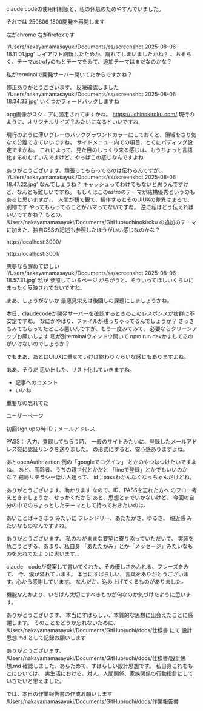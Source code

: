 

claude codeの使用料制限と、私の休息のためやすんでいました。

それでは
250806_1800開発を再開します

左がchrome
右がfirefoxです

'/Users/nakayamamasayuki/Documents/ss/screenshot 2025-08-06 18.11.01.jpg'
レイアウト刷新したためか、崩れてしまいましたかね？
、おそらく、テーマastrofyのもとテーマをみて、追加テーマはまだなのかな？

私がterminalで開発サーバー開いてたからですかね？


修正ありがとうございます、
反映確認しました
'/Users/nakayamamasayuki/Documents/ss/screenshot 2025-08-06 18.34.33.jpg'
いくつかフィードバックしますね

opg画像がスクエアに固定されてますかね。
https://uchinokiroku.com/
現行のように、オリジナルサイズ？みたいになるといいですね

現行のように薄いグレーのバックグラウンドカラーにしておくと、領域をさり気なく分離できていいですね。
サイドメニュー内での項目、とくにパディング設定ですかね。
これによって、見た目のしっくり来る感じは、もうちょっと言語化するのむずいんですけど、やっぱこの感じなんですよね


ありがとうございます、頑張ってもらってるのは伝わるんですが、、
'/Users/nakayamamasayuki/Documents/ss/screenshot 2025-08-06 18.47.22.jpg'
なんでしょうね？
キャッシュってわけでもないと思うんですけど、なんとも難しいですね。
もしくはこのastroのテーマが結構優秀というのもあると思いますが、、
人間が観で観て、操作するとそのUIUXの差異はまるで、別物です
やってもらってることがハマってないですね。
逆に私はどう伝えればいいですかね？
もとの、
/Users/nakayamamasayuki/Documents/GitHub/uchinokiroku
の追加のテーマに加えた、独自CSSの記述も参照したほうがいい感じなのかな？

http://localhost:3000/

http://localhost:3001/


悪夢なら醒めてほしい
'/Users/nakayamamasayuki/Documents/ss/screenshot 2025-08-06 18.57.31.jpg'
私が
参照しているページ
がちがうと、そういってほしいくらいに
まったく反映されてないですね。

まあ、しょうがないか
最悪見栄えは後回しの課題にしましょうかね。

本日、claudecodeが開発サーバーを確認するときのこのレスポンスが抜群に不安定ですね。
なにかやはり、ファイルが残っちゃってるんでしょうか？
さっきもみてもらってたところ悪いんですが、もう一度みてみて、
必要ならクリーンアップお願いします
私が別terminalウィンドウ開いて
npm run devかましてるのがいけないのでしょうか？


でもまあ、あとはUIUXに乗せていけば終わりくらいな感じもありますよね。

ああ、そうだ
思い出した、リスト化していきますね。

- 記事へのコメント
- いいね

重要なの忘れてた

ユーザーページ

初回sign upの時
ID；メールアドレス

PASS：
入力、登録してもらう時、
一般のサイトみたいに、登録したメールアドレス宛に認証リンクを送りました。
の形式にすると、安心感ありますよね。

あとopenAuthrization
例の「googleでログイン」
とかのやつはつけたいですよね。
あと、高齢者、うちの親世代とかだと
「lineで登録」とかでもいいのかな？
結局リテラシー低い人達って、
id；passわかんなくなっちゃんだけどね。

ありがとうございます、助かります
なので、ID、PASSを忘れた方へ
のフロー考えときましょうか、せっかくだから
あと、思想とまでいかないけど、
今回の自分の中でのちょっとしたテーマとして持っておきたいのは、

あいことば→きぼう
みたいに
フレンドリー、あたたかさ、ゆるさ、
親近感
みたいなものなんですよね。


ありがとうございます、
私のわがままな要望に寄り添っていただいて、
実装を急ごうとする、あまり、私自身
「あたたかみ」とか「メッセージ」みたいなものを忘れてたように思います。。

claude　codeが提案して書いてくれた、その優しさあふれる、フレーズをみて、
今、涙が溢れています。
本当にすばらしい、言葉をありがとうございます。心から感謝しています。
なんだか、込み上げてくるものがありました。

機能なんかより、いちばん大切にすべきものが何なのか気づけたように思います。


ありがとうございます、
本当にすばらしい、本質的な思想に出会えたことに感謝します。
そのことをどうか忘れないために、
/Users/nakayamamasayuki/Documents/GitHub/uchi/docs/仕様書
にて
設計思想.md
として記録お願いします


ありがとうございます、
/Users/nakayamamasayuki/Documents/GitHub/uchi/docs/仕様書/設計思想.md
確認しました、あらためて、すばらしい設計思想です。
私自身これをもとにひいては、
実生活における、対人、人間関係、家族関係の行動指針にしていきたいと思えました。

では、本日の作業報告書の作成お願いします
/Users/nakayamamasayuki/Documents/GitHub/uchi/docs/作業報告書